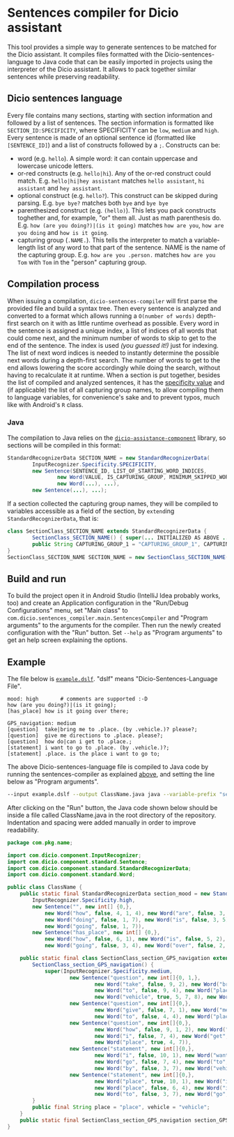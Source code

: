 # Sentences compiler for Dicio assistant
This tool provides a simple way to generate sentences to be matched for the Dicio assistant. It compiles files formatted with the Dicio-sentences-language to Java code that can be easily imported in projects using the interpreter of the Dicio assistant. It allows to pack together similar sentences while preserving readability.

## Dicio sentences language
Every file contains many sections, starting with section information and followed by a list of sentences. The section information is formatted like `SECTION_ID:SPECIFICITY`, where SPECIFICITY can be `low`, `medium` and `high`. Every sentence is made of an optional sentence id (formatted like `[SENTENCE_ID]`) and a list of constructs followed by a `;`. Constructs can be:
- word (e.g. `hello`). A simple word: it can contain uppercase and lowercase unicode letters.
- or-red constructs (e.g. `hello|hi`). Any of the or-red construct could match. E.g. `hello|hi|hey assistant` matches `hello assistant`, `hi assistant` and `hey assistant`.
- optional construct (e.g. `hello?`). This construct can be skipped during parsing. E.g. `bye bye?` matches both `bye` and `bye bye`
- parenthesized construct (e.g. `(hello)`). This lets you pack constructs toghether and, for example, "or" them all. Just as math parenthesis do. E.g. `how (are you doing?)|(is it going)` matches `how are you`, `how are you doing` and `how is it going`.
- capturing group (`.NAME.`). This tells the interpreter to match a variable-length list of any word to that part of the sentence. NAME is the name of the capturing group. E.g. `how are you .person.` matches `how are you Tom` with `Tom` in the "person" capturing group.

## Compilation process
When issuing a compilation, `dicio-sentences-compiler` will first parse the provided file and build a syntax tree. Then every sentence is analyzed and converted to a format which allows running a `O(number of words)` depth-first search on it with as little runtime overhead as possible. Every word in the sentence is assigned a unique index, a list of indices of all words that could come next, and the minimum number of words to skip to get to the end of the sentence. The index is used *(you guessed it!)* just for indexing. The list of next word indices is needed to instantly determine the possible next words during a depth-first search. The number of words to get to the end allows lowering the score accordingly while doing the search, without having to recalculate it at runtime. When a section is put together, besides the list of compiled and analyzed sentences, it has the [specificity value](https://github.com/Stypox/dicio-assistance-component/#input-recognizer) and (if applicable) the list of all capturing group names, to allow compiling them to language variables, for convenience's sake and to prevent typos, much like with Android's `R` class.

### Java
The compilation to Java relies on the [`dicio-assistance-component`](https://github.com/Stypox/dicio-assistance-component) library, so sections will be compiled in this format:
```java
StandardRecognizerData SECTION_NAME = new StandardRecognizerData(
        InputRecognizer.Specificity.SPECIFICITY,
        new Sentence(SENTENCE_ID, LIST_OF_STARTING_WORD_INDICES,
                new Word(VALUE, IS_CAPTURING_GROUP, MINIMUM_SKIPPED_WORDS_TO_END, NEXT_WORD_INDEX_1, NEXT_WORD_INDEX_2, ...),
                new Word(...), ...),
        new Sentence(...), ...);
```
If a section collected the capturing group names, they will be compiled to variables accessible as a field of the section, by `extend`ing `StandardRecognizerData`, that is:
```java
class SectionClass_SECTION_NAME extends StandardRecognizerData {
        SectionClass_SECTION_NAME() { super(... INITIALIZED AS ABOVE ...); }
        public String CAPTURING_GROUP_1 = "CAPTURING_GROUP_1", CAPTURING_GROUP_2 = "CAPTURING_GROUP_2", ...;
}
SectionClass_SECTION_NAME SECTION_NAME = new SectionClass_SECTION_NAME();
```

## Build and run
To build the project open it in Android Studio (IntelliJ Idea probably works, too) and create an Application configuration in the "Run/Debug Configurations" menu, set "Main class" to `com.dicio.sentences_compiler.main.SentencesCompiler` and "Program arguments" to the arguments for the compiler. Then run the newly created configuration with the "Run" button. Set `--help` as "Program arguments" to get an help screen explaining the options.

## Example
The file below is [`example.dslf`](example.dslf). "dslf" means "Dicio-Sentences-Language File".
```
mood: high       # comments are supported :-D
how (are you doing?)|(is it going);
[has_place] how is it going over there;

GPS_navigation: medium
[question]  take|bring me to .place. (by .vehicle.)? please?;
[question]  give me directions to .place. please?;
[question]  how do|can i get to .place.;
[statement] i want to go to .place. (by .vehicle.)?;
[statement] .place. is the place i want to go to;
```
The above Dicio-sentences-language file is compiled to Java code by running the sentences-compiler as explained [above](#build-and-run), and setting the line below as "Program arguments".
```sh
--input example.dslf --output ClassName.java java --variable-prefix "section_" --package "com.pkg.name" --class "ClassName"
```
After clicking on the "Run" button, the Java code shown below should be inside a file called ClassName.java in the root directory of the repository. Indentation and spacing were added manually in order to improve readability.
```java
package com.pkg.name;

import com.dicio.component.InputRecognizer;
import com.dicio.component.standard.Sentence;
import com.dicio.component.standard.StandardRecognizerData;
import com.dicio.component.standard.Word;

public class ClassName {
    public static final StandardRecognizerData section_mood = new StandardRecognizerData(
        InputRecognizer.Specificity.high,
        new Sentence("", new int[] {0,},
            new Word("how", false, 4, 1, 4), new Word("are", false, 3, 2), new Word("you", false, 2, 3, 7),
            new Word("doing", false, 1, 7), new Word("is", false, 3, 5), new Word("it", false, 2, 6),
            new Word("going", false, 1, 7)),
        new Sentence("has_place", new int[] {0,},
            new Word("how", false, 6, 1), new Word("is", false, 5, 2), new Word("it", false, 4, 3),
            new Word("going", false, 3, 4), new Word("over", false, 2, 5), new Word("there", false, 1, 6)));

    public static final class SectionClass_section_GPS_navigation extends StandardRecognizerData {
        SectionClass_section_GPS_navigation() {
            super(InputRecognizer.Specificity.medium,
                    new Sentence("question", new int[]{0, 1,},
                            new Word("take", false, 9, 2), new Word("bring", false, 11, 2), new Word("me", false, 10, 3),
                            new Word("to", false, 9, 4), new Word("place", true, 8, 5, 7, 8), new Word("by", false, 6, 6),
                            new Word("vehicle", true, 5, 7, 8), new Word("please", false, 4, 8)),
                    new Sentence("question", new int[]{0,},
                            new Word("give", false, 7, 1), new Word("me", false, 6, 2), new Word("directions", false, 5, 3),
                            new Word("to", false, 4, 4), new Word("place", true, 3, 5, 6), new Word("please", false, 1, 6)),
                    new Sentence("question", new int[]{0,},
                            new Word("how", false, 9, 1, 2), new Word("do", false, 6, 3), new Word("can", false, 8, 3),
                            new Word("i", false, 7, 4), new Word("get", false, 6, 5), new Word("to", false, 5, 6),
                            new Word("place", true, 4, 7)),
                    new Sentence("statement", new int[]{0,},
                            new Word("i", false, 10, 1), new Word("want", false, 9, 2), new Word("to", false, 8, 3),
                            new Word("go", false, 7, 4), new Word("to", false, 6, 5), new Word("place", true, 5, 6, 8),
                            new Word("by", false, 3, 7), new Word("vehicle", true, 2, 8)),
                    new Sentence("statement", new int[]{0,},
                            new Word("place", true, 10, 1), new Word("is", false, 8, 2), new Word("the", false, 7, 3),
                            new Word("place", false, 6, 4), new Word("i", false, 5, 5), new Word("want", false, 4, 6),
                            new Word("to", false, 3, 7), new Word("go", false, 2, 8), new Word("to", false, 1, 9)));
        }
        public final String place = "place", vehicle = "vehicle";
    }
    public static final SectionClass_section_GPS_navigation section_GPS_navigation = new SectionClass_section_GPS_navigation();
}
```
